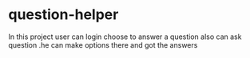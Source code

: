 # question-helper
In this project user can login choose to answer a question also can ask question .he can make options there and got the answers
